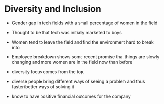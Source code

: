 # Diversity and Inclusion
- Gender gap in tech fields with a small percentage of women in the field
- Thought to be that tech was initially marketed to boys
- Women tend to leave the field and find the environment hard to break into

- Employee breakdown shows some recent promise that things are slowly changing and more women are in the field now than before

- diversity focus comes from the top.
- diverse people bring different ways of seeing a problem and thus faster/better ways of solving it
- know to have positive financial outcomes for the company